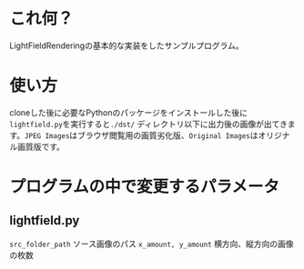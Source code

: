 # これ何？
LightFieldRenderingの基本的な実装をしたサンプルプログラム。

# 使い方
cloneした後に必要なPythonのパッケージをインストールした後に`lightfield.py`を実行すると`./dst/` ディレクトリ以下に出力後の画像が出てきます。`JPEG Images`はブラウザ閲覧用の画質劣化版、`Original Images`はオリジナル画質版です。

# プログラムの中で変更するパラメータ

## lightfield.py
`src_folder_path` ソース画像のパス
`x_amount, y_amount` 横方向、縦方向の画像の枚数